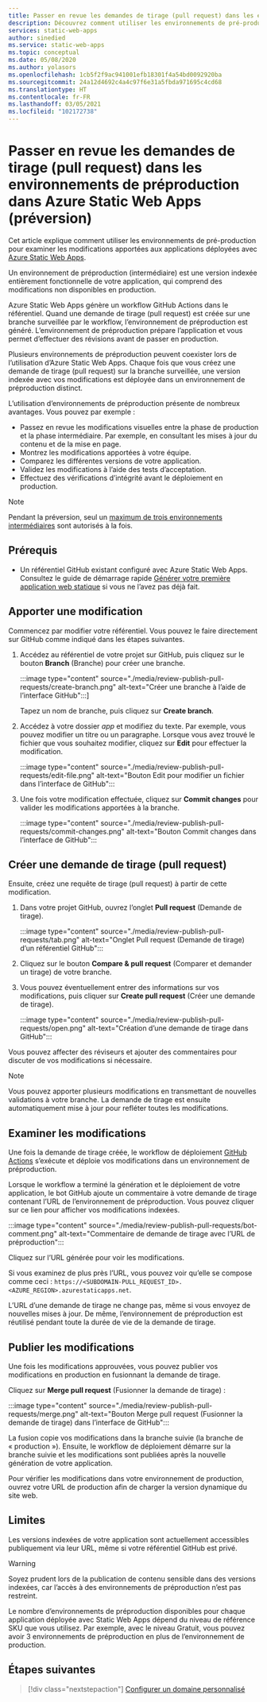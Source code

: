 ```yaml
---
title: Passer en revue les demandes de tirage (pull request) dans les environnements de préproduction dans Azure Static Web Apps
description: Découvrez comment utiliser les environnements de pré-production pour passer en revue les modifications apportées aux requêtes de tirage (pull request) dans Azure static Web Apps.
services: static-web-apps
author: sinedied
ms.service: static-web-apps
ms.topic: conceptual
ms.date: 05/08/2020
ms.author: yolasors
ms.openlocfilehash: 1cb5f2f9ac941001efb18301f4a54bd0092920ba
ms.sourcegitcommit: 24a12d4692c4a4c97f6e31a5fbda971695c4cd68
ms.translationtype: HT
ms.contentlocale: fr-FR
ms.lasthandoff: 03/05/2021
ms.locfileid: "102172738"
---
```

# <a name="review-pull-requests-in-pre-production-environments-in-azure-static-web-apps-preview"></a>Passer en revue les demandes de tirage (pull request) dans les environnements de préproduction dans Azure Static Web Apps (préversion)

Cet article explique comment utiliser les environnements de pré-production pour examiner les modifications apportées aux applications déployées avec [Azure Static Web Apps](overview.md).

Un environnement de préproduction (intermédiaire) est une version indexée entièrement fonctionnelle de votre application, qui comprend des modifications non disponibles en production.

Azure Static Web Apps génère un workflow GitHub Actions dans le référentiel. Quand une demande de tirage (pull request) est créée sur une branche surveillée par le workflow, l’environnement de préproduction est généré. L’environnement de préproduction prépare l’application et vous permet d’effectuer des révisions avant de passer en production.

Plusieurs environnements de préproduction peuvent coexister lors de l’utilisation d’Azure Static Web Apps. Chaque fois que vous créez une demande de tirage (pull request) sur la branche surveillée, une version indexée avec vos modifications est déployée dans un environnement de préproduction distinct.

L’utilisation d’environnements de préproduction présente de nombreux avantages. Vous pouvez par exemple :

- Passez en revue les modifications visuelles entre la phase de production et la phase intermédiaire. Par exemple, en consultant les mises à jour du contenu et de la mise en page.
- Montrez les modifications apportées à votre équipe.
- Comparez les différentes versions de votre application.
- Validez les modifications à l’aide des tests d’acceptation.
- Effectuez des vérifications d’intégrité avant le déploiement en production.

> [!NOTE]
> Pendant la préversion, seul un [maximum de trois environnements intermédiaires](quotas.md) sont autorisés à la fois.

## <a name="prerequisites"></a>Prérequis

- Un référentiel GitHub existant configuré avec Azure Static Web Apps. Consultez le guide de démarrage rapide [Générer votre première application web statique](getting-started.md) si vous ne l’avez pas déjà fait.

## <a name="make-a-change"></a>Apporter une modification

Commencez par modifier votre référentiel. Vous pouvez le faire directement sur GitHub comme indiqué dans les étapes suivantes.

1. Accédez au référentiel de votre projet sur GitHub, puis cliquez sur le bouton **Branch** (Branche) pour créer une branche.

    :::image type="content" source="./media/review-publish-pull-requests/create-branch.png" alt-text="Créer une branche à l’aide de l’interface GitHub":::]

    Tapez un nom de branche, puis cliquez sur **Create branch**.

1. Accédez à votre dossier _app_ et modifiez du texte. Par exemple, vous pouvez modifier un titre ou un paragraphe. Lorsque vous avez trouvé le fichier que vous souhaitez modifier, cliquez sur **Edit** pour effectuer la modification.

    :::image type="content" source="./media/review-publish-pull-requests/edit-file.png" alt-text="Bouton Edit pour modifier un fichier dans l’interface de GitHub":::

1. Une fois votre modification effectuée, cliquez sur **Commit changes** pour valider les modifications apportées à la branche.

    :::image type="content" source="./media/review-publish-pull-requests/commit-changes.png" alt-text="Bouton Commit changes dans l’interface de GitHub":::

## <a name="create-a-pull-request"></a>Créer une demande de tirage (pull request)

Ensuite, créez une requête de tirage (pull request) à partir de cette modification.

1. Dans votre projet GitHub, ouvrez l’onglet **Pull request** (Demande de tirage).

    :::image type="content" source="./media/review-publish-pull-requests/tab.png" alt-text="Onglet Pull request (Demande de tirage) d’un référentiel GitHub":::

1. Cliquez sur le bouton **Compare & pull request** (Comparer et demander un tirage) de votre branche.

1. Vous pouvez éventuellement entrer des informations sur vos modifications, puis cliquer sur **Create pull request** (Créer une demande de tirage).

    :::image type="content" source="./media/review-publish-pull-requests/open.png" alt-text="Création d’une demande de tirage dans GitHub":::

Vous pouvez affecter des réviseurs et ajouter des commentaires pour discuter de vos modifications si nécessaire.

> [!NOTE]
> Vous pouvez apporter plusieurs modifications en transmettant de nouvelles validations à votre branche. La demande de tirage est ensuite automatiquement mise à jour pour refléter toutes les modifications.

## <a name="review-changes"></a>Examiner les modifications

Une fois la demande de tirage créée, le workflow de déploiement [GitHub Actions](https://github.com/features/actions) s’exécute et déploie vos modifications dans un environnement de préproduction.

Lorsque le workflow a terminé la génération et le déploiement de votre application, le bot GitHub ajoute un commentaire à votre demande de tirage contenant l’URL de l’environnement de préproduction. Vous pouvez cliquer sur ce lien pour afficher vos modifications indexées.

:::image type="content" source="./media/review-publish-pull-requests/bot-comment.png" alt-text="Commentaire de demande de tirage avec l’URL de préproduction":::

Cliquez sur l’URL générée pour voir les modifications.

Si vous examinez de plus près l’URL, vous pouvez voir qu’elle se compose comme ceci : `https://<SUBDOMAIN-PULL_REQUEST_ID>.<AZURE_REGION>.azurestaticapps.net`.

L’URL d’une demande de tirage ne change pas, même si vous envoyez de nouvelles mises à jour. De même, l’environnement de préproduction est réutilisé pendant toute la durée de vie de la demande de tirage.

## <a name="publish-changes"></a>Publier les modifications

Une fois les modifications approuvées, vous pouvez publier vos modifications en production en fusionnant la demande de tirage.

Cliquez sur **Merge pull request** (Fusionner la demande de tirage) :

:::image type="content" source="./media/review-publish-pull-requests/merge.png" alt-text="Bouton Merge pull request (Fusionner la demande de tirage) dans l’interface de GitHub":::

La fusion copie vos modifications dans la branche suivie (la branche de « production »). Ensuite, le workflow de déploiement démarre sur la branche suivie et les modifications sont publiées après la nouvelle génération de votre application.

Pour vérifier les modifications dans votre environnement de production, ouvrez votre URL de production afin de charger la version dynamique du site web.

## <a name="limitations"></a>Limites

Les versions indexées de votre application sont actuellement accessibles publiquement via leur URL, même si votre référentiel GitHub est privé.

> [!WARNING]
> Soyez prudent lors de la publication de contenu sensible dans des versions indexées, car l’accès à des environnements de préproduction n’est pas restreint.

Le nombre d’environnements de préproduction disponibles pour chaque application déployée avec Static Web Apps dépend du niveau de référence SKU que vous utilisez. Par exemple, avec le niveau Gratuit, vous pouvez avoir 3 environnements de préproduction en plus de l’environnement de production.

## <a name="next-steps"></a>Étapes suivantes

> [!div class="nextstepaction"]
> [Configurer un domaine personnalisé](custom-domain.md)
